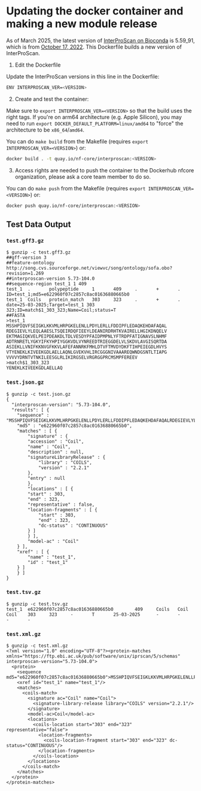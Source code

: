 # Updating the docker container and making a new module release

As of March 2025, the latest version of [InterProScan on Bioconda](https://bioconda.github.io/recipes/interproscan/README.html) is 5.59_91, which is from [October 17, 2022](https://github.com/ebi-pf-team/interproscan/releases/tag/5.59-91.0). This Dockerfile builds a new version of InterProScan.

1. Edit the Dockerfile

Update the InterProScan versions in this line in the Dockerfile:

```bash
ENV INTERPROSCAN_VER=<VERSION>
```

2. Create and test the container:

Make sure to `export INTERPROSCAN_VER=<VERSION>` so that the build uses the right tags. If you're on arm64 architecture (e.g. Apple Silicon), you may need to run `export DOCKER_DEFAULT_PLATFORM=linux/amd64` to "force" the architecture to be `x86_64`/`amd64`.

You can do `make build` from the Makefile (requires `export INTERPROSCAN_VER=<VERSION>`) or:

```bash
docker build . -t quay.io/nf-core/interproscan:<VERSION>
```

3. Access rights are needed to push the container to the Dockerhub nfcore organization, please ask a core team member to do so.

You can do `make push` from the Makefile (requires `export INTERPROSCAN_VER=<VERSION>`) or:

```bash
docker push quay.io/nf-core/interproscan:<VERSION>
```

## Test Data Output

### `test.gff3.gz`

```
$ gunzip -c test.gff3.gz
##gff-version 3
##feature-ontology http://song.cvs.sourceforge.net/viewvc/song/ontology/sofa.obo?revision=1.269
##interproscan-version 5.73-104.0
##sequence-region test_1 1 409
test_1  .       polypeptide     1       409     .       +       .       ID=test_1;md5=e622960f07c2857c8ac01636880665b0
test_1  Coils   protein_match   303     323     .       +       .       date=25-03-2025;Target=test_1 303 323;ID=match$1_303_323;Name=Coil;status=T
##FASTA
>test_1
MSSHPIQVFSEIGKLKKVMLHRPGKELENLLPDYLERLLFDDIPFLEDAQKEHDAFAQAL
RDEGIEVLYLEQLAAESLTSQEIRDQFIEEYLDEANIRDRHTKVAIRELLHGIKDNQELV
EKTMAGIQKVELPEIPDEAKDLTDLVESDYPFAIDPMPNLYFTRDPFATIGNAVSLNHMF
ADTRNRETLYGKYIFKYHPIYGGKVDLVYNREEDTRIEGGDELVLSKDVLAVGISQRTDA
ASIEKLLVNIFKKNVGFKKVLAFEFANNRKFMHLDTVFTMVDYDKFTIHPEIEGDLHVYS
VTYENEKLKIVEEKGDLAELLAQNLGVEKVHLIRCGGGNIVAAAREQWNDGSNTLTIAPG
VVVVYDRNTVTNKILEESGLRLIKIRGSELVRGRGGPRCMSMPFEREEV
>match$1_303_323
YENEKLKIVEEKGDLAELLAQ
```

### `test.json.gz`

```
$ gunzip -c test.json.gz
{
  "interproscan-version": "5.73-104.0",
  "results": [ {
    "sequence" : "MSSHPIQVFSEIGKLKKVMLHRPGKELENLLPDYLERLLFDDIPFLEDAQKEHDAFAQALRDEGIEVLYLEQLAAESLTSQEIRDQFIEEYLDEANIRDRHTKVAIRELLHGIKDNQELVEKTMAGIQKVELPEIPDEAKDLTDLVESDYPFAIDPMPNLYFTRDPFATIGNAVSLNHMFADTRNRETLYGKYIFKYHPIYGGKVDLVYNREEDTRIEGGDELVLSKDVLAVGISQRTDAASIEKLLVNIFKKNVGFKKVLAFEFANNRKFMHLDTVFTMVDYDKFTIHPEIEGDLHVYSVTYENEKLKIVEEKGDLAELLAQNLGVEKVHLIRCGGGNIVAAAREQWNDGSNTLTIAPGVVVVYDRNTVTNKILEESGLRLIKIRGSELVRGRGGPRCMSMPFEREEV",
    "md5" : "e622960f07c2857c8ac01636880665b0",
    "matches" : [ {
        "signature" : {
        "accession" : "Coil",
        "name" : "Coil",
        "description" : null,
        "signatureLibraryRelease" : {
            "library" : "COILS",
            "version" : "2.2.1"
        },
        "entry" : null
        },
        "locations" : [ {
        "start" : 303,
        "end" : 323,
        "representative" : false,
        "location-fragments" : [ {
            "start" : 303,
            "end" : 323,
            "dc-status" : "CONTINUOUS"
        } ]
        } ],
        "model-ac" : "Coil"
    } ],
    "xref" : [ {
        "name" : "test_1",
        "id" : "test_1"
    } ]
    } ]
}
```

### `test.tsv.gz`

```
$ gunzip -c test.tsv.gz
test_1  e622960f07c2857c8ac01636880665b0        409     Coils   Coil    Coil    303     323     -       T       25-03-2025      -       -       -       -
```

### `test.xml.gz`

```
$ gunzip -c test.xml.gz
<?xml version="1.0" encoding="UTF-8"?><protein-matches xmlns="https://ftp.ebi.ac.uk/pub/software/unix/iprscan/5/schemas" interproscan-version="5.73-104.0">
  <protein>
    <sequence md5="e622960f07c2857c8ac01636880665b0">MSSHPIQVFSEIGKLKKVMLHRPGKELENLLPDYLERLLFDDIPFLEDAQKEHDAFAQALRDEGIEVLYLEQLAAESLTSQEIRDQFIEEYLDEANIRDRHTKVAIRELLHGIKDNQELVEKTMAGIQKVELPEIPDEAKDLTDLVESDYPFAIDPMPNLYFTRDPFATIGNAVSLNHMFADTRNRETLYGKYIFKYHPIYGGKVDLVYNREEDTRIEGGDELVLSKDVLAVGISQRTDAASIEKLLVNIFKKNVGFKKVLAFEFANNRKFMHLDTVFTMVDYDKFTIHPEIEGDLHVYSVTYENEKLKIVEEKGDLAELLAQNLGVEKVHLIRCGGGNIVAAAREQWNDGSNTLTIAPGVVVVYDRNTVTNKILEESGLRLIKIRGSELVRGRGGPRCMSMPFEREEV</sequence>
    <xref id="test_1" name="test_1"/>
    <matches>
      <coils-match>
        <signature ac="Coil" name="Coil">
          <signature-library-release library="COILS" version="2.2.1"/>
        </signature>
        <model-ac>Coil</model-ac>
        <locations>
          <coils-location start="303" end="323" representative="false">
            <location-fragments>
              <coils-location-fragment start="303" end="323" dc-status="CONTINUOUS"/>
            </location-fragments>
          </coils-location>
        </locations>
      </coils-match>
    </matches>
  </protein>
</protein-matches>
```
